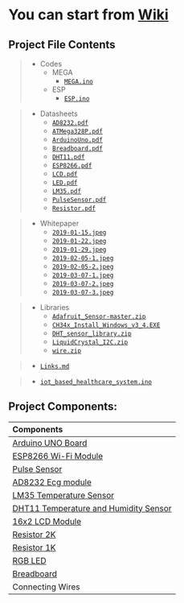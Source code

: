 # You can start from [Wiki](https://github.com/MohanadSinan/IoT-Based-Healthcare-System/wiki)

## Project File Contents
>  - Codes
>    - MEGA
>      - [`MEGA.ino`](Project/Codes/MEGA/MEGA.ino)
>    - ESP
>      - [`ESP.ino`](Project/Codes/ESP/ESP.ino)

>  - Datasheets
>    - [`AD8232.pdf`](Project/Datasheets/AD8232.pdf)
>    - [`ATMega328P.pdf`](Project/Datasheets/ATMega328P.pdf)
>    - [`ArduinoUno.pdf`](Project/Datasheets/ArduinoUno.pdf)
>    - [`Breadboard.pdf`](Project/Datasheets/Breadboard.pdf)
>    - [`DHT11.pdf`](Project/Datasheets/DHT11.pdf)
>    - [`ESP8266.pdf`](Project/Datasheets/ESP8266.pdf)
>    - [`LCD.pdf`](Project/Datasheets/LCD.pdf)
>    - [`LED.pdf`](Project/Datasheets/LED.pdf)
>    - [`LM35.pdf`](Project/Datasheets/LM35.pdf)
>    - [`PulseSensor.pdf`](Project/Datasheets/PulseSensor.pdf)
>    - [`Resistor.pdf`](Project/Datasheets/Resistor.pdf)

>  - Whitepaper
>     - [`2019-01-15.jpeg`](Project/Whitepaper/2019-01-15.jpeg)
>     - [`2019-01-22.jpeg`](Project/Whitepaper/2019-01-22.jpeg)
>     - [`2019-01-29.jpeg`](Project/Whitepaper/2019-01-29.jpeg)
>     - [`2019-02-05-1.jpeg`](Project/Whitepaper/2019-02-05-1.jpeg)
>     - [`2019-02-05-2.jpeg`](Project/Whitepaper/2019-02-05-2.jpeg)
>     - [`2019-03-07-1.jpeg`](Project/Whitepaper/2019-03-07-1.jpeg)
>     - [`2019-03-07-2.jpeg`](Project/Whitepaper/2019-03-07-2.jpeg)
>     - [`2019-03-07-3.jpeg`](Project/Whitepaper/2019-03-07-3.jpeg)


>  - Libraries
>     - [`Adafruit_Sensor-master.zip`](Project/Libraries/Adafruit_Sensor-master.zip)
>     - [`CH34x_Install_Windows_v3_4.EXE`](Project/Libraries/CH34x_Install_Windows_v3_4.EXE)
>     - [`DHT_sensor_library.zip`](Project/Libraries/DHT_sensor_library.zip)
>     - [`LiquidCrystal_I2C.zip`](Project/Libraries/LiquidCrystal_I2C.zip)
>     - [`wire.zip`](Project/Libraries/wire.zip)

>   - [`Links.md`](Project/Links.md)

>   - [`iot_based_healthcare_system.ino`](Project/iot_based_healthcare_system.ino)

## Project Components:
| Components |
| :------------- |
| [Arduino UNO Board](https://github.com/MohanadSinan/IoT-Based-Healthcare-System/wiki/ARDUINO-UNO-RV3) |
| [ESP8266 Wi-Fi Module](https://github.com/MohanadSinan/IoT-Based-Healthcare-System/wiki/ESP8266----WiFi-Module) |
| [Pulse Sensor](https://github.com/MohanadSinan/IoT-Based-Healthcare-System/wiki/Pulse-Sensor) |
| [AD8232 Ecg module](https://github.com/MohanadSinan/IoT-Based-Healthcare-System/wiki/AD8232-Ecg-module) |
| [LM35 Temperature Sensor](https://github.com/MohanadSinan/IoT-Based-Healthcare-System/wiki/LM35-Temperature-Sensor) |
| [DHT11 Temperature and Humidity Sensor](https://github.com/MohanadSinan/IoT-Based-Healthcare-System/wiki/DHT11-Temperature-and-Humidity-Sensor) | [`Ordered`](https://saudi.souq.com/sa-en/dht11-temperature-and-humidity-sensor-29887909/i/) |
| [16x2 LCD Module](https://github.com/MohanadSinan/IoT-Based-Healthcare-System/wiki/I2C-LCD-Display) |
| [Resistor 2K](https://github.com/MohanadSinan/IoT-Based-Healthcare-System/wiki/Resistors) |
| [Resistor 1K](https://github.com/MohanadSinan/IoT-Based-Healthcare-System/wiki/Resistors) |
| [RGB LED](https://github.com/MohanadSinan/IoT-Based-Healthcare-System/wiki/RGB-LED) |
| [Breadboard](https://github.com/MohanadSinan/IoT-Based-Healthcare-System/wiki/Breadboard) |
| Connecting Wires |


